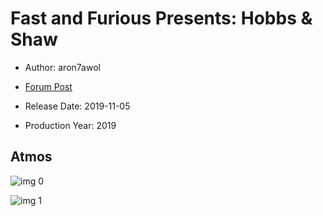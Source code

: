 # Fast and Furious Presents: Hobbs & Shaw

* Author: aron7awol

* [Forum Post](https://www.avsforum.com/threads/bass-eq-for-filtered-movies.2995212/post-58731924)

* Release Date: 2019-11-05
* Production Year: 2019

## Atmos

![img 0](https://i.imgur.com/3z0MYoK.jpg)

![img 1](https://i.imgur.com/saxpm6Y.png)


